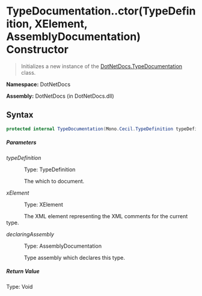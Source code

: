 # TypeDocumentation..ctor(TypeDefinition, XElement, AssemblyDocumentation) Constructor
> Initializes a new instance of the [DotNetDocs.TypeDocumentation](/docs/TypeDocumentation.md) class.

**Namespace:** DotNetDocs

**Assembly:** DotNetDocs (in DotNetDocs.dll)
## Syntax
```csharp
protected internal TypeDocumentation(Mono.Cecil.TypeDefinition typeDefinition, System.Xml.Linq.XElement xElement, DotNetDocs.AssemblyDocumentation declaringAssembly);
```
##### Parameters
*typeDefinition*

&nbsp;&nbsp;&nbsp;&nbsp;&nbsp;&nbsp;&nbsp;&nbsp;&nbsp;&nbsp;&nbsp;&nbsp;Type: TypeDefinition

&nbsp;&nbsp;&nbsp;&nbsp;&nbsp;&nbsp;&nbsp;&nbsp;&nbsp;&nbsp;&nbsp;&nbsp;The  which to document.


*xElement*

&nbsp;&nbsp;&nbsp;&nbsp;&nbsp;&nbsp;&nbsp;&nbsp;&nbsp;&nbsp;&nbsp;&nbsp;Type: XElement

&nbsp;&nbsp;&nbsp;&nbsp;&nbsp;&nbsp;&nbsp;&nbsp;&nbsp;&nbsp;&nbsp;&nbsp;The XML element representing the XML comments for the current type.


*declaringAssembly*

&nbsp;&nbsp;&nbsp;&nbsp;&nbsp;&nbsp;&nbsp;&nbsp;&nbsp;&nbsp;&nbsp;&nbsp;Type: AssemblyDocumentation

&nbsp;&nbsp;&nbsp;&nbsp;&nbsp;&nbsp;&nbsp;&nbsp;&nbsp;&nbsp;&nbsp;&nbsp;Type assembly which declares this type.


##### Return Value
Type: Void



